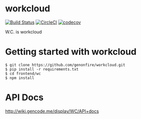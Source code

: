 # workcloud
[![Build Status](https://travis-ci.com/genonfire/workcloud.svg?branch=master)](https://travis-ci.com/genonfire/workcloud) [![CircleCI](https://circleci.com/gh/genonfire/workcloud.svg?style=shield)](https://circleci.com/gh/genonfire/workcloud) [![codecov](https://codecov.io/gh/genonfire/workcloud/branch/master/graph/badge.svg)](https://codecov.io/gh/genonfire/workcloud)

W.C. is workcloud


# Getting started with workcloud

    $ git clone https://github.com/genonfire/workcloud.git
    $ pip install -r requirements.txt
    $ cd frontend/wc
    $ npm install


# API Docs

http://wiki.gencode.me/display/WC/API+docs
